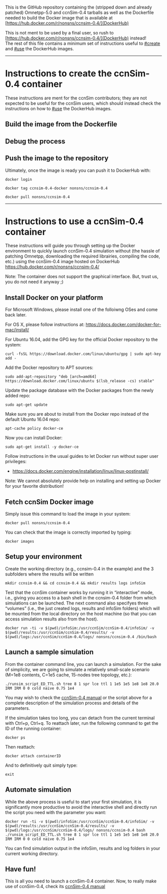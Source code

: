 This is the GitHub repository containing the (stripped down and already patched) Omnetpp-5.0 and ccnSim-0.4 tarballs as well as the Dockerfile needed to build the Docker image that is available at [https://hub.docker.com/r/nonsns/ccnsim-0.4/](DockerHub)

This is not ment to be used by a final user, so rush to [https://hub.docker.com/r/nonsns/ccnsim-0.4/](DockerHub) instead!  
The rest of this file contains a minimum set of instructions useful to [#create](create) and [#use](use) the DockerHub images.

---

# Instructions to create the ccnSim-0.4 container <a id="#create"></a>

These instructions are ment for the ccnSim contributors; they are not expected to be useful for the ccnSim users, which should instead check the instructions on how to [#use](use) the DockerHub images.

## Build the image from the Dockerfile 


## Debug the process  


## Push the image to the repository

Ultimately, once the image is ready you can push it to DockerHub with:

    docker login

    docker tag ccnsim-0.4-docker nonsns/ccnsim-0.4

    docker pull nonsns/ccnsim-0.4


---

# Instructions to use a ccnSim-0.4 container <a id="#use"></a>

These instructions will guide you through setting up the Docker environment to quickly launch ccnSim-0.4 simulation without (the hassle of patching Omnetpp, downloading the required librairies,  compiling the code, etc.)  using the ccnSim-0.4 image hosted on DockerHub  https://hub.docker.com/r/nonsns/ccnsim-0.4/

Note: The container does not support the graphical interface. But, trust us, you do not need it anyway ;)


## Install Docker on your platform

For Microsoft Windows, please install one of the folloiwng OSes and come back later.

For OS X, please follow instructions at: https://docs.docker.com/docker-for-mac/install/

For Ubuntu 16.04, add the GPG key for the official Docker repository to the system:

    curl -fsSL https://download.docker.com/linux/ubuntu/gpg | sudo apt-key add -

Add the Docker repository to APT sources:

    sudo add-apt-repository "deb [arch=amd64] https://download.docker.com/linux/ubuntu $(lsb_release -cs) stable"

Update the package database with the Docker packages from the newly added repo:
    
    sudo apt-get update

Make sure you are about to install from the Docker repo instead of the default Ubuntu 16.04 repo:

    apt-cache policy docker-ce

Now you can install Docker:

    sudo apt-get install -y docker-ce

Follow instructions in the usual guides to let Docker run without super user privileges:
* https://docs.docker.com/engine/installation/linux/linux-postinstall/

Note: We cannot absolutely provide help on installing and setting up Docker for your favorite distribution!


##  Fetch ccnSim Docker image


Simply issue this command to load the image in your system:

    docker pull nonsns/ccnsim-0.4


You can check that the image is correctly imported by typing:

    docker images 


##  Setup your environment 

Create the working directory (e.g., ccnsim-0.4 in the example) and the 3 subfolders where the results will be written 

    mkdir ccnsim-0.4 && cd ccnsim-0.4 && mkdir results logs infoSim

Test that the ccnSim container works by running it in “interactive” mode, i.e., giving you access to a bash shell in the ccnsim-0.4 folder from which simulations can be launched. The next command also specifyes three “volumes” (i.e., the just created logs, results and infoSim folders) which will be mounted from the local directory on the host machine (so that you can access simulation results also from the host). 

    docker run -ti -v $(pwd)/infoSim:/usr/ccnSim/ccnSim-0.4/infoSim/ -v $(pwd)/results:/usr/ccnSim/ccnSim-0.4/results/ -v $(pwd)/logs:/usr/ccnSim/ccnSim-0.4/logs/ nonsns/ccnsim-0.4 /bin/bash



## Launch a sample simulation

From the container command line, you can launch a simulation. For the sake of simplicity, we are going to simulate a relatively small-scale scenario (M=1e8 contents, C=1e5 cache, 15-nodes tree topology, etc.): 

    ./runsim_script_ED_TTL.sh tree 8 1 spr lce ttl 1 1e5 1e5 1e8 1e8 20.0 IRM IRM 0 0 cold naive 0.75 1e4

You may wish to check the [ccnSim-0.4 manual](http://perso.telecom-paristech.fr/~drossi/index.php?n=Software.CcnSim?action=downloadman&upname=ccnSim-v0.4-Manual.pdf) or the script above for a complete description of the simulation process and details of the parameters.

If the simulation takes too long, you can detach from the current terminal with Ctrl+p, Ctrl+q. To reattach later, 
run the following command to get the ID of the running container:

    docker ps 
    
Then reattach:

    docker attach containerID

And to definitively quit simply type:  

    exit 

## Automate simulation 

While the above process is useful to start your first simulation, it is significantly more productive to avoid the interactive shell and directly run the script you need with the parameter you want:

    docker run -ti -v $(pwd)/infoSim:/usr/ccnSim/ccnSim-0.4/infoSim/ -v $(pwd)/results:/usr/ccnSim/ccnSim-0.4/results/ -v $(pwd)/logs:/usr/ccnSim/ccnSim-0.4/logs/ nonsns/ccnsim-0.4 bash ./runsim_script_ED_TTL.sh tree 8 1 spr lce ttl 1 1e5 1e5 1e8 1e8 20.0 IRM IRM 0 0 cold naive 0.75 1e4 
    
    
You can find simulation output in the infoSim, results and log folders in your current working directory.
     

## Have fun!

This is all you need to launch a ccnSim-0.4 container.   Now, to really make use of ccnSim-0.4, check its [ccnSim-0.4 manual](http://perso.telecom-paristech.fr/~drossi/index.php?n=Software.CcnSim?action=downloadman&upname=ccnSim-v0.4-Manual.pdf)



